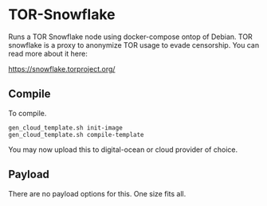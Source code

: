 TOR-Snowflake
=============

Runs a TOR Snowflake node using docker-compose ontop of Debian. TOR snowflake
is a proxy to anonymize TOR usage to evade censorship. You can read more about
it here:

https://snowflake.torproject.org/

Compile
-------
To compile.
```
gen_cloud_template.sh init-image
gen_cloud_template.sh compile-template
```

You may now upload this to digital-ocean or cloud provider of choice.

Payload
-------
There are no payload options for this. One size fits all.
